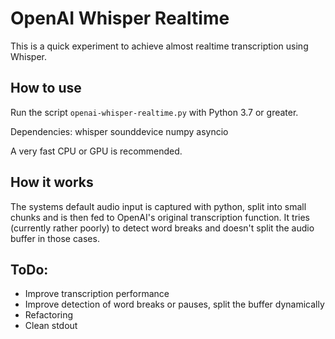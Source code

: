# OpenAI Whisper Realtime

This is a quick experiment to achieve almost realtime transcription using Whisper.

## How to use

Run the script `openai-whisper-realtime.py` with Python 3.7 or greater. 

Dependencies:
whisper
sounddevice
numpy
asyncio

A very fast CPU or GPU is recommended.

## How it works

The systems default audio input is captured with python, split into small chunks and is then fed to OpenAI's original transcription function. It tries (currently rather poorly) to detect word breaks and doesn't split the audio buffer in those cases. 


## ToDo:
- Improve transcription performance
- Improve detection of word breaks or pauses, split the buffer dynamically
- Refactoring
- Clean stdout
